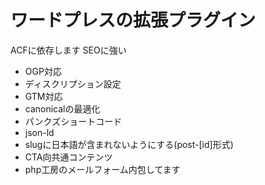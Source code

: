 # ワードプレスの拡張プラグイン
ACFに依存します SEOに強い
- OGP対応
- ディスクリプション設定
- GTM対応
- canonicalの最適化
- パンクズショートコード
- json-ld
- slugに日本語が含まれないようにする(post-[id]形式)
- CTA向共通コンテンツ
- php工房のメールフォーム内包してます
